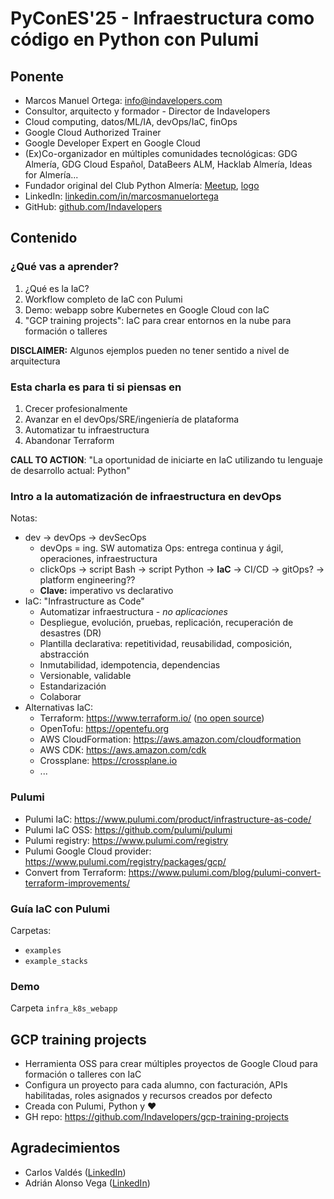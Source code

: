 # PyConES'25 - Infraestructura como código en Python con Pulumi

## Ponente

- Marcos Manuel Ortega: <info@indavelopers.com>
- Consultor, arquitecto y formador - Director de Indavelopers
- Cloud computing, datos/ML/IA, devOps/IaC, finOps
- Google Cloud Authorized Trainer
- Google Developer Expert en Google Cloud
- (Ex)Co-organizador en múltiples comunidades tecnológicas: GDG Almería, GDG Cloud Español, DataBeers ALM, Hacklab Almería, Ideas for Almería...
- Fundador original del Club Python Almería: [Meetup](https://www.meetup.com/es-ES/python-almeria/), [logo](https://hacklabalmeria.net/recursos/logotipo-club-python.png)
- LinkedIn: [linkedin.com/in/marcosmanuelortega](https://www.linkedin.com/in/marcosmanuelortega/)
- GitHub: [github.com/Indavelopers](https://github.com/Indavelopers)

## Contenido

### ¿Qué vas a aprender?

1. ¿Qué es la IaC?
2. Workflow completo de IaC con Pulumi
3. Demo: webapp sobre Kubernetes en Google Cloud con IaC
4. "GCP training projects": IaC para crear entornos en la nube para formación o talleres

**DISCLAIMER:** Algunos ejemplos pueden no tener sentido a nivel de arquitectura

### Esta charla es para ti si piensas en

1. Crecer profesionalmente
2. Avanzar en el devOps/SRE/ingeniería de plataforma
3. Automatizar tu infraestructura
4. Abandonar Terraform

**CALL TO ACTION**: "La oportunidad de iniciarte en IaC utilizando tu lenguaje de desarrollo actual: Python"

### Intro a la automatización de infraestructura en devOps

Notas:

- dev &rarr; devOps &rarr; devSecOps
  - devOps = ing. SW automatiza Ops: entrega continua y ágil, operaciones, infraestructura
  - clickOps &rarr; script Bash &rarr; script Python &rarr; **IaC** &rarr; CI/CD &rarr; gitOps? &rarr; platform engineering??
  - **Clave:** imperativo vs declarativo
- IaC: "Infrastructure as Code"
  - Automatizar infraestructura - *no aplicaciones*
  - Despliegue, evolución, pruebas, replicación, recuperación de desastres (DR)
  - Plantilla declarativa: repetitividad, reusabilidad, composición, abstracción
  - Inmutabilidad, idempotencia, dependencias
  - Versionable, validable
  - Estandarización
  - Colaborar
- Alternativas IaC:
  - Terraform: <https://www.terraform.io/> ([no open source](https://github.com/hashicorp/terraform/commit/b145fbcaadf0fa7d0e7040eac641d9aef2a26433))
  - OpenTofu: <https://opentefu.org>
  - AWS CloudFormation: <https://aws.amazon.com/cloudformation>
  - AWS CDK: <https://aws.amazon.com/cdk>
  - Crossplane: <https://crossplane.io>
  - ...

### Pulumi

- Pulumi IaC: <https://www.pulumi.com/product/infrastructure-as-code/>
- Pulumi IaC OSS: <https://github.com/pulumi/pulumi>
- Pulumi registry: <https://www.pulumi.com/registry>
- Pulumi Google Cloud provider: <https://www.pulumi.com/registry/packages/gcp/>
- Convert from Terraform: <https://www.pulumi.com/blog/pulumi-convert-terraform-improvements/>

### Guía IaC con Pulumi

Carpetas:

- `examples`
- `example_stacks`

### Demo

Carpeta `infra_k8s_webapp`

## GCP training projects

- Herramienta OSS para crear múltiples proyectos de Google Cloud para formación o talleres con IaC
- Configura un proyecto para cada alumno, con facturación, APIs habilitadas, roles asignados y recursos creados por defecto
- Creada con Pulumi, Python y ❤️
- GH repo: <https://github.com/Indavelopers/gcp-training-projects>

## Agradecimientos

- Carlos Valdés ([LinkedIn](https://www.linkedin.com/in/carlosfcovaldeslopez/))
- Adrián Alonso Vega ([LinkedIn](https://www.linkedin.com/in/adrianalonsovega/))
